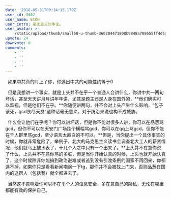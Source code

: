 ```yaml
---
date: '2018-05-31T09:14:15.170Z'
user_id: 3602
user_name: EtOH
user_intro: 毫无意义的争论。
user_avatar: >-
    /static/upload/thumb/small50-u-thumb-360284471808b9848a708655ff4d5afb3c90388939ab.png
upvote: 24
downvote: 0
comments:
    - ''
    - ''
    - ''
    - ''
---
```


  如果中共真的盯上了你，你逃出中共的可能性约等于0

  但是我想讲一个事实，就是上头并不在乎一个普通人会讲什么，你讲中共一两句坏话，甚至天天讲月月讲年年讲，尤其是题主还是人身在国外的，**他们确实可以监视，但是他们不在乎。**你随便讲两句，并不会对上头产生什么影响，“包子该死，gcd丧尽天良”这种话毫无意义，对于统治来说也构不成威胁。

  什么会让他们在乎呢？你可以讲坏话，但是你不能对很多人讲，你可以在品葱骂gcd，但你不可以在天安门广场挂个横幅骂gcd，你可以在qq上骂gcd，但你不能在千人群里骂gcd，至少语言太直白的不可以。**但是，当你提出一个具体事实的时候，你就非常危险了，举例子，北大的马克思主义读书会调查北大工人的薪资情况，他们就马上被水表了，十几个人之中只有一个出来了。**上头并不在意你说了什么，上头并不在意你骂的多脏，但是当你开始认真的时候，上头也就开始认真了，这个时候除非你能搞到政治避难或者逃到没有引渡条例的国家不再回来，你都逃不掉，如果你只是看看新闻嘲讽一下tg，那你并不会被找上门来，否则品葱在国内的这帮人（包括我）就全都进去了。

  当然这不意味着你可以不在乎个人的信息安全，多在意自己的隐私，无论在哪里都能有效的保护自己。
